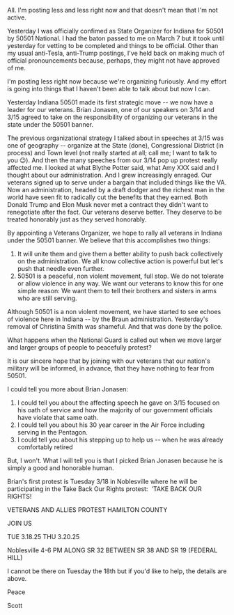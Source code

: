 All.  I'm posting less and less right now and that doesn't mean that I'm not active.  

Yesterday I was officially confimed as State Organizer for Indiana for 50501 by 50501 National.  I had the baton passed to me on March 7 but it took until yesterday for vetting to be completed and things to be official.  Other than my usual anti-Tesla, anti-Trump postings, I've held back on making much of official pronouncements because, perhaps, they might not have approved of me.

I'm posting less right now because we're organizing furiously.  And my effort is going into things that I haven't been able to talk about but now I can.

Yesterday Indiana 50501 made its first strategic move -- we now have a leader for our veterans.  Brian Jonasen, one of our speakers on 3/14 and 3/15 agreed to take on the responsibility of organizing our veterans in the state under the 50501 banner.

The previous organizational strategy I talked about in speeches at 3/15 was one of geography -- organize at the State (done), Congressional District (in process) and Town level (not really started at all; call me; I want to talk to you 😉).  And then the many speeches from our 3/14 pop up protest really affected me.  I looked at what Blythe Potter said, what Amy XXX said and I thought about our administration.  And I grew increasingly enraged.  Our veterans signed up to serve under a bargain that included things like the VA.  Now an administration, headed by a draft dodger and the richest man in the world have seen fit to radically cut the benefits that they earned.  Both Donald Trump and Elon Musk never met a contract they didn't want to renegotiate after the fact.  Our veterans deserve better.  They deserve to be treated honorably just as they served honorably.

By appointing a Veterans Organizer, we hope to rally all veterans in Indiana under the 50501 banner.  We believe that this accomplishes two things:

1. It will unite them and give them a better ability to push back collectively on the administration.  We all know collective action is powerful but let's push that needle even further.
2. 50501 is a peaceful, non violent movement, full stop.  We do not tolerate or allow violence in any way.  We want our veterans to know this for one simple reason: We want them to tell their brothers and sisters in arms who are still serving.  

Although 50501 is a non violent movement, we have started to see echoes of violence here in Indiana -- by the Braun administration.  Yesterday's removal of Christina Smith was shameful.  And that was done by the police.  

What happens when the National Guard is called out when we move larger and larger groups of people to peacefully protest?

It is our sincere hope that by joining with our veterans that our nation's military will be informed, in advance, that they have nothing to fear from 50501.

I could tell you more about Brian Jonasen:

1. I could tell you about the affecting speech he gave on 3/15 focused on his oath of service and how the majority of our government officials have violate that same oath.
2. I could tell you about his 30 year career in the Air Force including serving in the Pentagon.
3. I could tell you about his stepping up to help us -- when he was already comfortably retired

But, I won't.  What I will tell you is that I picked Brian Jonasen because he is simply a good and honorable human.

Brian's first protest is Tuesday 3/18 in Noblesville where he will be participating in the Take Back Our Rights protest:  'TAKE BACK
OUR RIGHTS!

VETERANS AND ALLIES PROTEST HAMILTON COUNTY

JOIN US

TUE 3.18.25
THU 3.20.25

Noblesville
4-6 PM
ALONG SR 32 BETWEEN
SR 38 AND SR 19
(FEDERAL HILL)

I cannot be there on Tuesday the 18th but if you'd like to help, the details are above.  

Peace

Scott
